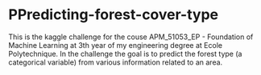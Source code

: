 # PPredicting-forest-cover-type
This is the kaggle challenge for the couse APM_51053_EP - Foundation of Machine Learning at 3th year of my engineering degree at Ecole Polytechnique. In the challenge the goal is to predict the forest type (a categorical variable) from various information related to an area. 
